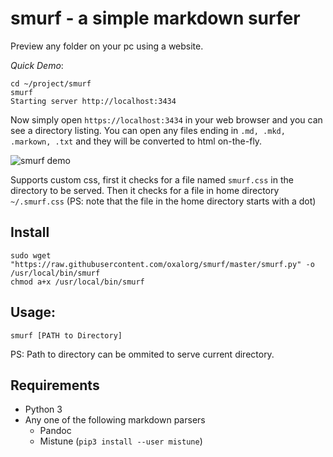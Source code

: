 # smurf - a simple markdown surfer

Preview any folder on your pc using a website.

*Quick Demo*:

```
cd ~/project/smurf
smurf
Starting server http://localhost:3434
```

Now simply open `https://localhost:3434` in your web browser and
you can see a directory listing. You can open any files ending in 
`.md, .mkd, .markown, .txt` and they will be converted to html on-the-fly.

![smurf demo]("https://raw.githubusercontent.com/oxalorg/smurf/master/demo.png")

Supports custom css, first it checks for a file named
`smurf.css` in the directory to be served. Then it checks
for a file in home directory `~/.smurf.css` (PS: note that the
file in the home directory starts with a dot)

## Install

```
sudo wget "https://raw.githubusercontent.com/oxalorg/smurf/master/smurf.py" -o /usr/local/bin/smurf
chmod a+x /usr/local/bin/smurf
```

## Usage:

```
smurf [PATH to Directory]
```

PS: Path to directory can be ommited to serve current directory.

## Requirements

* Python 3
* Any one of the following markdown parsers
    - Pandoc
    - Mistune (`pip3 install --user mistune`)
